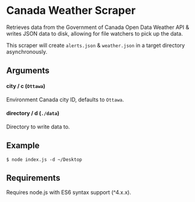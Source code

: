 # Canada Weather Scraper
Retrieves data from the Government of Canada Open Data Weather API & writes JSON data to disk, allowing for file watchers to pick up the data.

This scraper will create `alerts.json` & `weather.json` in a target directory asynchronously.

## Arguments
#### city / c (`Ottawa`)
Environment Canada city ID, defaults to `Ottawa`.

#### directory / d (`./data`)
Directory to write data to.

## Example
```console
$ node index.js -d ~/Desktop
```

## Requirements
Requires node.js with ES6 syntax support (^4.x.x).
